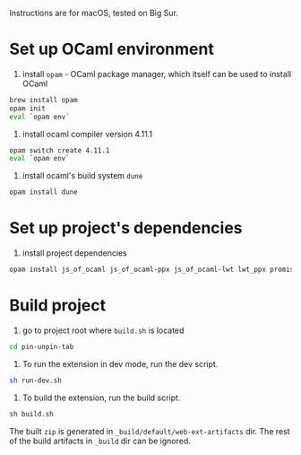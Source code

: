 Instructions are for macOS, tested on Big Sur.

# Set up OCaml environment

1. install `opam` - OCaml package manager, which itself can be used to install OCaml

```sh
brew install opam
opam init
eval `opam env`
```

1. install ocaml compiler version 4.11.1

```sh
opam switch create 4.11.1
eval `opam env`
```

1. install ocaml's build system `dune`

```sh
opam install dune
```

# Set up project's dependencies

1. install project dependencies

```sh
opam install js_of_ocaml js_of_ocaml-ppx js_of_ocaml-lwt lwt_ppx promise_jsoo
```


# Build project

1. go to project root where `build.sh` is located

```sh
cd pin-unpin-tab
```

1. To run the extension in dev mode, run the dev script.

```sh
sh run-dev.sh
```

1. To build the extension, run the build script.

```sh
sh build.sh
```

The built `zip` is generated in `_build/default/web-ext-artifacts` dir. The rest of the build artifacts in `_build` dir can be ignored.